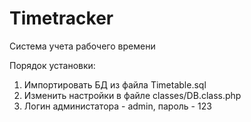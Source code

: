 # Timetracker
Система учета рабочего времени

Порядок установки:<br/>
1. Импортировать БД из файла Timetable.sql<br/>
2. Изменить настройки в файле classes/DB.class.php<br/>
3. Логин администатора - admin, пароль - 123